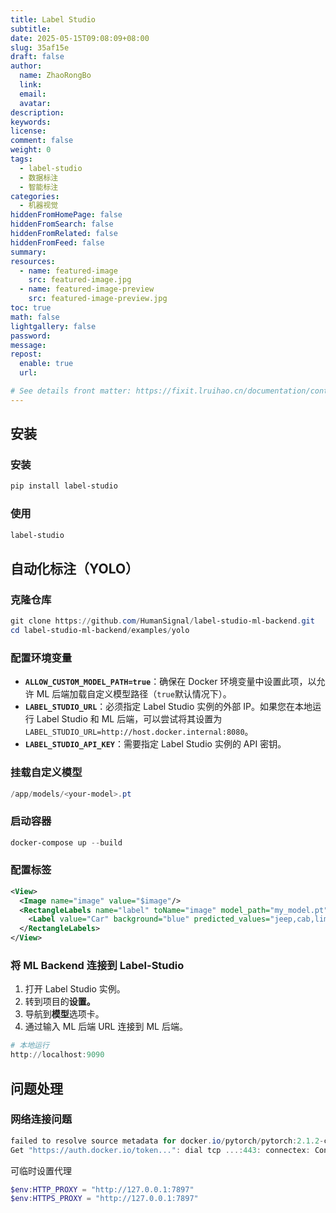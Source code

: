 ```yaml
---
title: Label Studio
subtitle:
date: 2025-05-15T09:08:09+08:00
slug: 35af15e
draft: false
author:
  name: ZhaoRongBo
  link:
  email:
  avatar:
description:
keywords:
license:
comment: false
weight: 0
tags:
  - label-studio
  - 数据标注
  - 智能标注
categories:
  - 机器视觉
hiddenFromHomePage: false
hiddenFromSearch: false
hiddenFromRelated: false
hiddenFromFeed: false
summary:
resources:
  - name: featured-image
    src: featured-image.jpg
  - name: featured-image-preview
    src: featured-image-preview.jpg
toc: true
math: false
lightgallery: false
password:
message:
repost:
  enable: true
  url:

# See details front matter: https://fixit.lruihao.cn/documentation/content-management/introduction/#front-matter
---
```


<!--more-->

## 安装

### 安装

```powershell
pip install label-studio
```

### 使用

```powershell
label-studio
```

## 自动化标注（YOLO）

### 克隆仓库

```powershell
git clone https://github.com/HumanSignal/label-studio-ml-backend.git
cd label-studio-ml-backend/examples/yolo
```

### 配置环境变量

- **`ALLOW_CUSTOM_MODEL_PATH=true`**：确保在 Docker 环境变量中设置此项，以允许 ML 后端加载自定义模型路径（`true`默认情况下）。
- **`LABEL_STUDIO_URL`**：必须指定 Label Studio 实例的外部 IP。如果您在本地运行 Label Studio 和 ML 后端，可以尝试将其设置为`LABEL_STUDIO_URL=http://host.docker.internal:8080`。
- **`LABEL_STUDIO_API_KEY`**：需要指定 Label Studio 实例的 API 密钥。

### 挂载自定义模型

```powershell
/app/models/<your-model>.pt
```

### 启动容器

```powershell
docker-compose up --build
```

### 配置标签

```xml
<View>
  <Image name="image" value="$image"/>
  <RectangleLabels name="label" toName="image" model_path="my_model.pt" model_score_threshold="0.25">
    <Label value="Car" background="blue" predicted_values="jeep,cab,limousine,truck"/>
  </RectangleLabels>
</View>
```

### 将 ML Backend 连接到 Label-Studio

1. 打开 Label Studio 实例。
2. 转到项目的**设置。**
3. 导航到**模型**选项卡。
4. 通过输入 ML 后端 URL 连接到 ML 后端。

```powershell
# 本地运行
http://localhost:9090
```

## 问题处理

### 网络连接问题

```powershell
failed to resolve source metadata for docker.io/pytorch/pytorch:2.1.2-cuda12.1-cudnn8-runtime
Get "https://auth.docker.io/token...": dial tcp ...:443: connectex: Connection timed out
```

可临时设置代理

```powershell
$env:HTTP_PROXY = "http://127.0.0.1:7897"
$env:HTTPS_PROXY = "http://127.0.0.1:7897"
```

